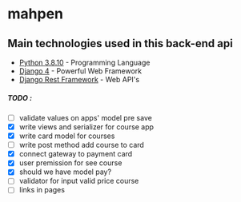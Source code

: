 # mahpen
<!-- <p align="center">
  <img src="https://i.imgur.com/WOSDNdF.png">
</p> -->

## Main technologies used in this back-end api

-   [Python 3.8.10](https://www.python.org/) - Programming Language
-   [Django 4](https://www.djangoproject.com/) - Powerful Web Framework
-   [Django Rest Framework](https://www.django-rest-framework.org/) - Web API's

##### TODO :
- [ ] validate values on apps' model pre save
- [x] write views and serializer for course app
- [x] write card model for courses
- [ ] write post method add course to card
- [x] connect gateway to payment card
- [x] user premission for see course
- [x] should we have model pay?
- [ ] validator for input valid price course
- [ ] links in pages 

